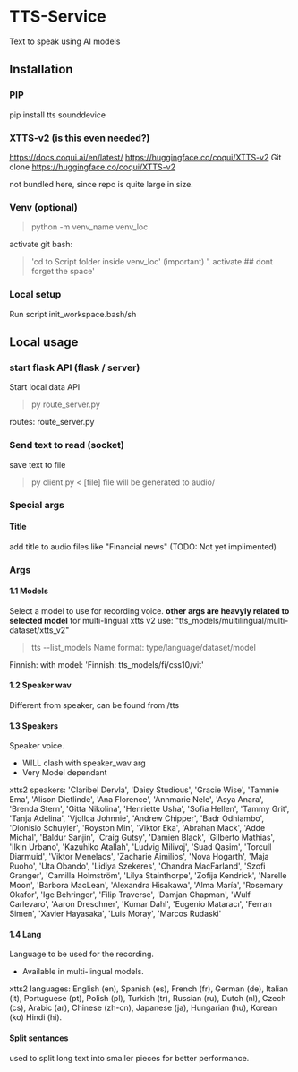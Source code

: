 # TTS-Service
Text to speak using AI models

## Installation
### PIP
pip install tts sounddevice

### XTTS-v2 (is this even needed?)
https://docs.coqui.ai/en/latest/
https://huggingface.co/coqui/XTTS-v2
Git clone https://huggingface.co/coqui/XTTS-v2

not bundled here, since repo is quite large in size.

### Venv (optional)
> python -m venv_name venv_loc

activate git bash:
> 'cd to Script folder inside venv_loc' (important)
> '. activate ## dont forget the space'

### Local setup
Run script init_workspace.bash/sh

## Local usage
### start flask API (flask / server)
Start local data API
> py route_server.py

routes:
route_server.py

### Send text to read (socket)
save text to file
> py client.py < [file]
file will be generated to audio/

### Special args
#### Title
add title to audio files like "Financial news" (TODO: Not yet implimented)

### Args
#### 1.1 Models
Select a model to use for recording voice.
**other args are heavyly related to selected model**
for multi-lingual xtts v2 use: "tts_models/multilingual/multi-dataset/xtts_v2"

> tts --list_models
Name format: type/language/dataset/model

Finnish:
with model: 'Finnish: tts_models/fi/css10/vit'

#### 1.2 Speaker wav
Different from speaker, can be found from /tts

#### 1.3 Speakers
Speaker voice.

- WILL clash with speaker_wav arg
- Very Model dependant

xtts2 speakers:
'Claribel Dervla', 'Daisy Studious', 'Gracie Wise', 'Tammie Ema', 'Alison Dietlinde', 'Ana Florence', 'Annmarie Nele', 'Asya Anara', 'Brenda Stern', 'Gitta Nikolina', 'Henriette Usha', 'Sofia Hellen', 'Tammy Grit', 'Tanja Adelina', 'Vjollca Johnnie', 'Andrew Chipper', 'Badr Odhiambo', 'Dionisio Schuyler', 'Royston Min', 'Viktor Eka', 'Abrahan Mack', 'Adde Michal', 'Baldur Sanjin', 'Craig Gutsy', 'Damien Black', 'Gilberto Mathias', 'Ilkin Urbano', 'Kazuhiko Atallah', 'Ludvig Milivoj', 'Suad Qasim', 'Torcull Diarmuid', 'Viktor Menelaos', 'Zacharie Aimilios', 'Nova Hogarth', 'Maja Ruoho', 'Uta Obando', 'Lidiya Szekeres', 'Chandra MacFarland', 'Szofi Granger', 'Camilla Holmström', 'Lilya Stainthorpe', 'Zofija Kendrick', 'Narelle Moon', 'Barbora MacLean', 'Alexandra Hisakawa', 'Alma María', 'Rosemary Okafor', 'Ige Behringer', 'Filip Traverse', 'Damjan Chapman', 'Wulf Carlevaro', 'Aaron Dreschner', 'Kumar Dahl', 'Eugenio Mataracı', 'Ferran Simen', 'Xavier Hayasaka', 'Luis Moray', 'Marcos Rudaski'

#### 1.4 Lang
Language to be used for the recording.
- Available in multi-lingual models.

xtts2 languages:
English (en), Spanish (es), French (fr), German (de), Italian (it), Portuguese (pt), Polish (pl), Turkish (tr), Russian (ru), Dutch (nl), Czech (cs), Arabic (ar), Chinese (zh-cn), Japanese (ja), Hungarian (hu), Korean (ko) Hindi (hi).

#### Split sentances
used to split long text into smaller pieces for better performance.